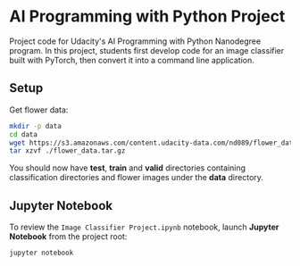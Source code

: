# AI Programming with Python Project

Project code for Udacity's AI Programming with Python Nanodegree program. In this project, students first develop code for an image classifier built with PyTorch, then convert it into a command line application.

## Setup

Get flower data:
```bash
mkdir -p data
cd data
wget https://s3.amazonaws.com/content.udacity-data.com/nd089/flower_data.tar.gz
tar xzvf ./flower_data.tar.gz
```

You should now have **test**, **train** and **valid** directories containing classification directories and flower images under the **data** directory.

## Jupyter Notebook

To review the  `Image Classifier Project.ipynb` notebook, launch **Jupyter Notebook** from the project root:

```bash
jupyter notebook
```

